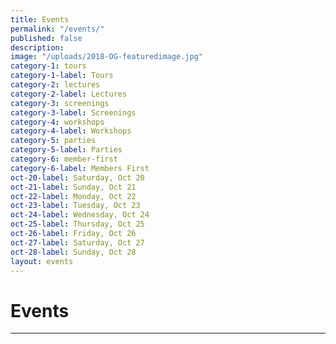 ```yaml
---
title: Events
permalink: "/events/"
published: false
description: 
image: "/uploads/2018-OG-featuredimage.jpg"
category-1: tours
category-1-label: Tours
category-2: lectures
category-2-label: Lectures
category-3: screenings
category-3-label: Screenings
category-4: workshops
category-4-label: Workshops
category-5: parties
category-5-label: Parties
category-6: member-first
category-6-label: Members First
oct-20-label: Saturday, Oct 20
oct-21-label: Sunday, Oct 21
oct-22-label: Monday, Oct 22
oct-23-label: Tuesday, Oct 23
oct-24-label: Wednesday, Oct 24
oct-25-label: Thursday, Oct 25
oct-26-label: Friday, Oct 26
oct-27-label: Saturday, Oct 27
oct-28-label: Sunday, Oct 28
layout: events
---
```


# Events

---